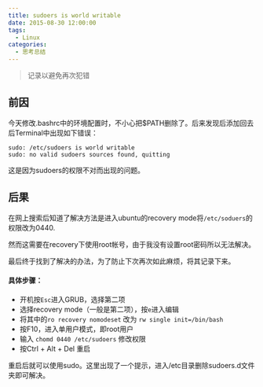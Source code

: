```yaml
---
title: sudoers is world writable
date: 2015-08-30 12:00:00
tags:
  - Linux
categories:
  - 思考总结
---
```

> 记录以避免再次犯错

## 前因
今天修改.bashrc中的环境配置时，不小心把$PATH删除了。后来发现后添加回去后Terminal中出现如下错误：

	sudo: /etc/sudoers is world writable
	sudo: no valid sudoers sources found, quitting

<!--more-->

这是因为sudoers的权限不对而出现的问题。

## 后果
在网上搜索后知道了解决方法是进入ubuntu的recovery mode将`/etc/soduers`的权限改为0440.

然而这需要在recovery下使用root帐号，由于我没有设置root密码所以无法解决。

最后终于找到了解决的办法，为了防止下次再次如此麻烦，将其记录下来。

#### 具体步骤：
- 开机按`Esc`进入GRUB，选择第二项
- 选择recovery mode（一般是第二项），按`e`进入编辑
- 将其中的`ro recovery nomodeset` 改为 `rw single init=/bin/bash`
- 按F10，进入单用户模式，即root用户
- 输入 `chomd 0440 /etc/sudoers` 修改权限
- 按Ctrl + Alt + Del 重启

重启后就可以使用sudo。这里出现了一个提示，进入/etc目录删除sudoers.d文件夹即可解决。

